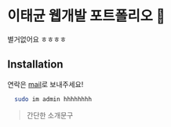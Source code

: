 
# 이태균 웹개발 포트폴리오 :rainbow:

별거없어요 ㅎㅎㅎㅎ
## Installation
연락은 [mail](mailto:https://baeklyun@naver.com)로 보내주세요!
```bash
  sudo im admin hhhhhhhh
```


> 간단한 소개문구




